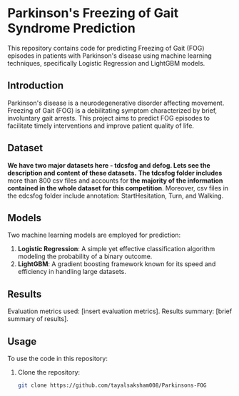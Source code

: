 # Parkinson's Freezing of Gait Syndrome Prediction

This repository contains code for predicting Freezing of Gait (FOG) episodes in patients with Parkinson's disease using machine learning techniques, specifically Logistic Regression and LightGBM models.

## Introduction

Parkinson's disease is a neurodegenerative disorder affecting movement. Freezing of Gait (FOG) is a debilitating symptom characterized by brief, involuntary gait arrests. This project aims to predict FOG episodes to facilitate timely interventions and improve patient quality of life.

## Dataset

**We have two major datasets here - tdcsfog and defog. Lets see the description and content of these datasets.**
**The tdcsfog folder includes** more than 800 csv files and accounts for **the majority of the information contained in the whole dataset for this competition**. Moreover, csv files in the edcsfog folder include annotation: StartHesitation, Turn, and Walking.

## Models

Two machine learning models are employed for prediction:

1. **Logistic Regression**: A simple yet effective classification algorithm modeling the probability of a binary outcome.
2. **LightGBM**: A gradient boosting framework known for its speed and efficiency in handling large datasets.

## Results

Evaluation metrics used: [insert evaluation metrics]. Results summary: [brief summary of results].

## Usage

To use the code in this repository:

1. Clone the repository:

   ```bash
   git clone https://github.com/tayalsaksham008/Parkinsons-FOG
